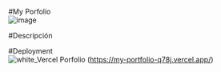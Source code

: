 #My Porfolio</br>
![image](https://github.com/DIGORACCOON4279/My-Portfolio/assets/88150970/34cbad06-c909-4190-a258-09ce0d4e0894)</br>

#Descripción</br>

#Deployment</br>
![white_Vercel](https://github.com/DIGORACCOON4279/My-Portfolio/assets/88150970/1640d866-e5bc-43b0-b4b9-bdeb3575dffd) Porfolio (https://my-portfolio-q78j.vercel.app/)</br>
